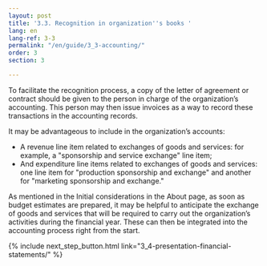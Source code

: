```yaml
---
layout: post
title: '3.3. Recognition in organization''s books '
lang: en
lang-ref: 3-3
permalink: "/en/guide/3_3-accounting/"
order: 3
section: 3

---
```

To facilitate the recognition process, a copy of the letter of agreement or contract should be given to the person in charge of the organization’s accounting. This person may then issue invoices as a way to record these transactions in the accounting records.

It may be advantageous to include in the organization’s accounts:

* A revenue line item related to exchanges of goods and services: for example, a "sponsorship and service exchange" line item;
* And expenditure line items related to exchanges of goods and services: one line item for "production sponsorship and exchange" and another for "marketing sponsorship and exchange."

As mentioned in the Initial considerations in the About page, as soon as budget estimates are prepared, it may be helpful to anticipate the exchange of goods and services that will be required to carry out the organization’s activities during the financial year. These can then be integrated into the accounting process right from the start.

{% include next_step_button.html link="3_4-presentation-financial-statements/" %}